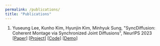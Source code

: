 ```yaml
---
permalink: /publications/
title: "Publications"
---
```


1. Yuseung Lee, Kunho Kim, Hyunjin Kim, Minhyuk Sung,
"SyncDiffusion: Coherent Montage via Synchronized Joint Diffusions", NeurIPS 2023 [[Paper](https://arxiv.org/abs/2306.05178)] [[Project](https://syncdiffusion.github.io/)] [[Code](https://github.com/KAIST-Geometric-AI-Group/SyncDiffusion)] [[Demo](https://huggingface.co/spaces/KAIST-Geometric-AI-Lab/syncdiffusion-demo)]